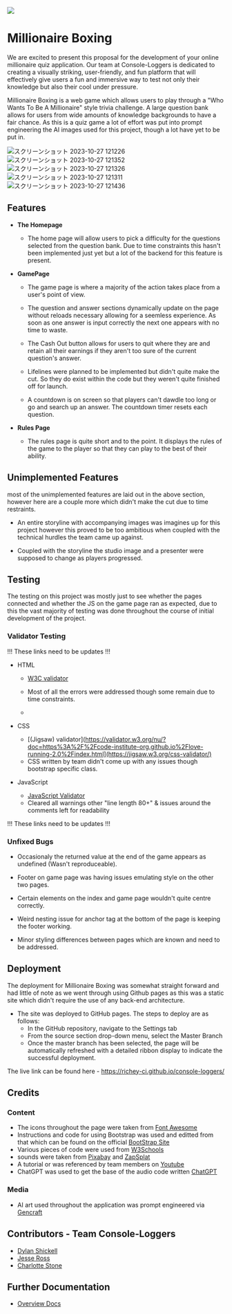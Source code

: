 ![](https://github.com/JesseRoss001/personalportfolio.git)
# Millionaire Boxing
We are excited to present this proposal for the development of your online millionaire quiz application. Our team at Console-Loggers is dedicated to creating a visually striking, user-friendly, and fun platform that will effectively give users a fun and immersive way to test not only their knowledge but also their cool under pressure. 
 
Millionaire Boxing is a web game which allows users to play through a "Who Wants To Be A Millionaire" style trivia challenge. A large question bank allows for users from wide amounts of knowledge backgrounds to have a fair chance. As this is a quiz game a lot of effort was put into prompt engineering the AI images used for this project, though a lot have yet to be put in.


![スクリーンショット 2023-10-27 121226](https://github.com/richey-ci/console-loggers/assets/144109245/e399628a-2734-406f-b56d-408426ec8971)
![スクリーンショット 2023-10-27 121352](https://github.com/richey-ci/console-loggers/assets/144109245/24c7f24f-d7e3-40f1-8f3a-a4a90bf0c23f)
![スクリーンショット 2023-10-27 121326](https://github.com/richey-ci/console-loggers/assets/144109245/fa536a41-b413-48be-bd95-554854813b40)
![スクリーンショット 2023-10-27 121311](https://github.com/richey-ci/console-loggers/assets/144109245/69840b46-6b9e-4ec3-8b4b-64a6db5edbad)
![スクリーンショット 2023-10-27 121436](https://github.com/richey-ci/console-loggers/assets/144109245/4555b128-dc83-44c1-be02-ec21a3e7f0ef)


## Features

- __The Homepage__

    - The home page will allow users to pick a difficulty for the questions selected from the question bank. Due to time constraints this hasn't been implemented just yet but a lot of the backend for this feature is present.

- __GamePage__

    - The game page is where a majority of the action takes place from a user's point of view.

    - The question and answer sections dynamically update on the page without reloads necessary allowing for a seemless experience. As soon as one answer is input correctly the next one appears with no time to waste.

    - The Cash Out button allows for users to quit where they are and retain all their earnings if they aren't too sure of the current question's answer.

    - Lifelines were planned to be implemented but didn't quite make the cut. So they do exist within the code but they weren't quite finished off for launch.

    - A countdown is on screen so that players can't dawdle too long or go and search up an answer. The countdown timer resets each question.

- __Rules Page__

    - The rules page is quite short and to the point. It displays the rules of the game to the player so that they can play to the best of their ability.

## Unimplemented Features

most of the unimplemented features are laid out in the above section, however here are a couple more which didn't make the cut due to time restraints.

- An entire storyline with accompanying images was imagines up for this project however this proved to be too ambitious when coupled with the technical hurdles the team came up against.

- Coupled with the storyline the studio image and a presenter were supposed to change as players progressed.


## Testing

The testing on this project was mostly just to see whether the pages connected and whether the JS on the game page ran as expected, due to this the vast majority of testing was done throughout the course of initial development of the project.

### Validator Testing

!!! These links need to be updates !!!

- HTML
    - [W3C validator](https://validator.w3.org/nu/?doc=https%3A%2F%2Fcode-institute-org.github.io%2Flove-running-2.0%2Findex.html)
    - Most of all the errors were addressed though some remain due to time constraints.
 
    - 
- CSS
    - [(Jigsaw) validator](https://validator.w3.org/nu/?doc=https%3A%2F%2Fcode-institute-org.github.io%2Flove-running-2.0%2Findex.html](https://jigsaw.w3.org/css-validator/)
    - CSS written by team didn't come up with any issues though bootstrap specific class.

- JavaScript
    - [JavaScript Validator](https://www.jslint.com)
    - Cleared all warnings other "line length 80+" & issues around the comments left for readability

!!! These links need to be updates !!!

### Unfixed Bugs

- Occasionaly the returned value at the end of the game appears as undefined (Wasn't reproduceable).

- Footer on game page was having issues emulating style on the other two pages.

- Certain elements on the index and game page wouldn't quite centre correctly.

- Weird nesting issue for anchor tag at the bottom of the page is keeping the footer working.

- Minor styling differences between pages which are known and need to be addressed.

## Deployment

The deployment for Millionaire Boxing was somewhat straight forward and had little of note as we went through using Github pages as this was a static site which didn't require the use of any back-end architecture.

- The site was deployed to GitHub pages. The steps to deploy are as follows: 
  - In the GitHub repository, navigate to the Settings tab 
  - From the source section drop-down menu, select the Master Branch
  - Once the master branch has been selected, the page will be automatically refreshed with a detailed ribbon display to indicate the successful deployment. 

The live link can be found here - https://richey-ci.github.io/console-loggers/

## Credits


### Content
- The icons throughout the page were taken from [Font Awesome](https://fontawesome.com)
- Instructions and code for using Bootstrap was used and editted from that which can be found on the official [BootStrap Site](https://getbootstrap.com)
- Various pieces of code were used from [W3Schools](https://www.w3schools.com)
- sounds were taken from [Pixabay](https://pixabay.com) and [ZapSplat](https://www.zapsplat.com)
- A tutorial or was referenced by team members on [Youtube](https://www.youtube.com)
- ChatGPT was used to get the base of the audio code written [ChatGPT](https://chat.openai.com)

### Media

- AI art used throughout the application was prompt engineered via [Gencraft](https://richey-ci.github.io/console-loggers/)

## Contributors - Team Console-Loggers

- [Dylan Shickell](https://github.com/Sepctrum)
- [Jesse Ross](https://github.com/JesseRoss001)
- [Charlotte Stone](https://github.com/Terafora)

## Further Documentation

- [Overview Docs]([https://www.jslint.com](https://docs.google.com/document/d/1UAOYXEZj1opXiwY1ws15FwaMVZG-CaRYDki_wZPmwG4/edit)https://docs.google.com/document/d/1UAOYXEZj1opXiwY1ws15FwaMVZG-CaRYDki_wZPmwG4/edit)
